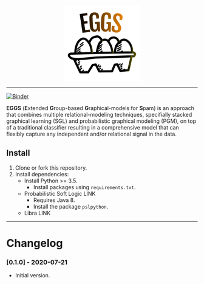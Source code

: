 <p align="center">
  <img src=logo.png?raw=true" alt="logo"/>
</p>

---
[![Binder](https://mybinder.org/badge_logo.svg)](https://mybinder.org/v2/gh/jjbrophy47/eggs/master)

**EGGS** (**E**xtended **G**roup-based **G**raphical-models for **S**pam) is an approach that combines multiple relational-modeling techniques, specifially stacked graphical learning (SGL) and probabilistic graphical modeling (PGM), on top of a traditional classifier resulting in a comprehensive model that can flexibly capture any independent and/or relational signal in the data.

Install
---
1. Clone or fork this repository.
1. Install dependencies:
    * Install Python >= 3.5.
        * Install packages using `requirements.txt`. 
    * Probabilistic Soft Logic LINK
        * Requires Java 8.
        * Install the package `pslpython`.
    * Libra LINK 

---
Changelog
===

### [0.1.0] - 2020-07-21
* Initial version.